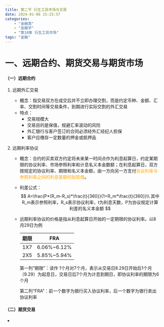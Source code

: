 ```yaml
---
title: 第二节 衍生工具市场与交易
date: 2024-01-08 15:25:57
categories: 
	- "金融类"
	- "金融学"
	- "第10章 衍生工具市场"
tags: "金融"
---
```


# 一、远期合约、期货交易与期货市场

#### （一）远期合约

1. 远期外汇交易
   - 概念：指交易双方在成交后并不立即办理交割，而是约定币种、金额、汇率、交割时间等交易条件，到期进行实际交割的外汇交易
   - 特点：
     - 交易规模大
     - 交易目的是保值，规避汇率波动的风险
     - 外汇银行与客户签订的合同必须经外汇经纪人担保
     - 客户应缴存一定数量的押金或抵押品
   
2. 远期利率协议
   - 概念：合约的买卖双方约定将未来某一时间点作为利息起算日，约定某期限的协议利率、市场参照利率和计息名义本金数额；在利息起算日，双方按规定的协议利率、期限和名义本金额，由一方向另一方支付<font color='orange'>协议利率与参照利率之间的利息差额的贴现值</font>。
   
   - 利差公式：
     $$
     A=\frac{P*(R_m-R_s)*\frac{t}{360}}{1+R_m*\frac{t}{360}}\\
     其中R_m表示参照利率，R_s表示协议利率，t为利息天数，P为协议规定计算利差的名义本金额
     $$
   
   - 远期利率协议的价格是指从利息起算日开始的一定期限的协议利率。以8月29日为例
   
      | 期限 |     FRA     |
      | :--: | :---------: |
      | 1X7  | 6.06%~6.12% |
      | 2X5  | 5.85%~5.94% |
   
      第一列“期限”：读作 1个月对7个月，表示从交易日8.29日开始后1个月（9.29）为起息日，交易日后7个月为计息到期日，即协议利率的期限为6个月
   
      第二列“FRA”：前一个数字为银行买入协议利率，后一个数字为银行卖出协议利率

#### （二）期货交易

- 

